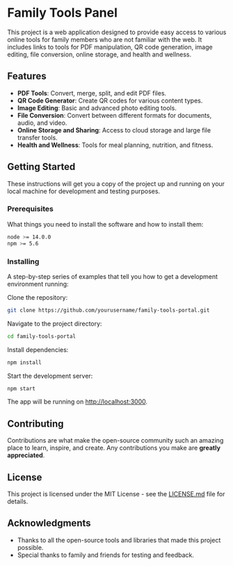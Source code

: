 # Family Tools Panel

This project is a web application designed to provide easy access to various online tools for family members who are not familiar with the web. It includes links to tools for PDF manipulation, QR code generation, image editing, file conversion, online storage, and health and wellness.

## Features

- **PDF Tools**: Convert, merge, split, and edit PDF files.
- **QR Code Generator**: Create QR codes for various content types.
- **Image Editing**: Basic and advanced photo editing tools.
- **File Conversion**: Convert between different formats for documents, audio, and video.
- **Online Storage and Sharing**: Access to cloud storage and large file transfer tools.
- **Health and Wellness**: Tools for meal planning, nutrition, and fitness.

## Getting Started

These instructions will get you a copy of the project up and running on your local machine for development and testing purposes.

### Prerequisites

What things you need to install the software and how to install them:

```bash
node >= 14.0.0
npm >= 5.6
```

### Installing

A step-by-step series of examples that tell you how to get a development environment running:

Clone the repository:

```bash
git clone https://github.com/yourusername/family-tools-portal.git
```

Navigate to the project directory:

```bash
cd family-tools-portal
```

Install dependencies:

```bash
npm install
```

Start the development server:

```bash
npm start
```

The app will be running on [http://localhost:3000](http://localhost:3000).


## Contributing

Contributions are what make the open-source community such an amazing place to learn, inspire, and create. Any contributions you make are **greatly appreciated**.

## License

This project is licensed under the MIT License - see the [LICENSE.md](LICENSE.md) file for details.

## Acknowledgments

- Thanks to all the open-source tools and libraries that made this project possible.
- Special thanks to family and friends for testing and feedback.
